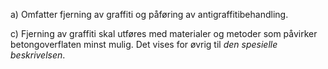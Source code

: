a) Omfatter fjerning av graffiti og påføring av antigraffitibehandling.

c) Fjerning av graffiti skal utføres med materialer og metoder som påvirker betongoverflaten minst mulig. Det vises for øvrig til *den spesielle beskrivelsen*.

